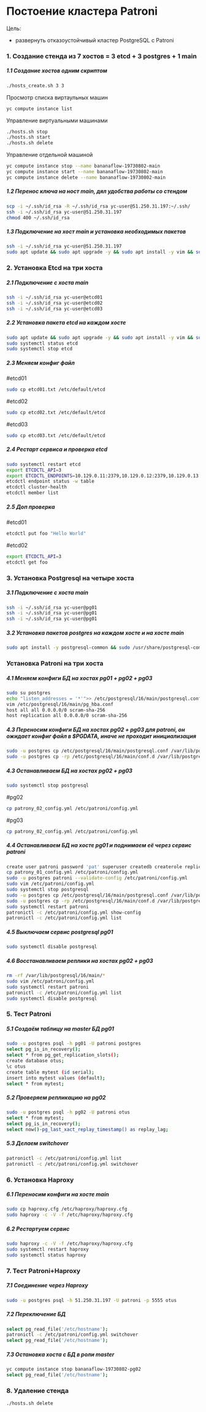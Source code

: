 # Постоение кластера Patroni

Цель:
- развернуть отказоустойчивый кластер PostgreSQL с Patroni

### 1. Cоздание стенда из 7 хостов = 3 etcd + 3 postgres + 1 main
##### 1.1 Создание хостов одним скриптом
```sh
./hosts_create.sh 3 3
```
Просмотр списка виртаульных машин
```sh
yc compute instance list
```
Управление виртуальными машинами
```sh
./hosts.sh stop
./hosts.sh start
./hosts.sh delete
```
Управление отдельной машиной
```sh
yc compute instance stop --name bananaflow-19730802-main
yc compute instance start --name bananaflow-19730802-main
yc compute instance delete --name bananaflow-19730802-main
```
##### 1.2 Перенос ключа на ност main, дял удобства работы со стендом
```sh
scp -i ~/.ssh/id_rsa -R ~/.ssh/id_rsa yc-user@51.250.31.197:~/.ssh/  
ssh -i ~/.ssh/id_rsa yc-user@51.250.31.197
chmod 400 ~/.ssh/id_rsa
```
##### 1.3 Подключение на хост main и установка необходимых пакетов
```sh
ssh -i ~/.ssh/id_rsa yc-user@51.250.31.197
sudo apt update && sudo apt upgrade -y && sudo apt install -y vim && sudo apt install -y postgresql-common && sudo /usr/share/postgresql-common/pgdg/apt.postgresql.org.sh -y && sudo apt-get update && sudo apt -y install postgresql-16 && sudo apt -y install haproxy
```

### 2. Установка Etcd на три хоста
##### 2.1 Подключение с хоста main
```sh
ssh -i ~/.ssh/id_rsa yc-user@etcd01
ssh -i ~/.ssh/id_rsa yc-user@etcd02
ssh -i ~/.ssh/id_rsa yc-user@etcd03
```
##### 2.2 Установка пакета etcd на каждом хосте
```sh
sudo apt update && sudo apt upgrade -y && sudo apt install -y vim && sudo apt -y install etcd
sudo systemctl status etcd
sudo systemctl stop etcd
```
##### 2.3 Меняем конфиг файл
#etcd01
```sh
sudo cp etcd01.txt /etc/default/etcd
```
#etcd02
```sh
sudo cp etcd02.txt /etc/default/etcd
```
#etcd03
```sh
sudo cp etcd03.txt /etc/default/etcd
```
##### 2.4 Рестарт сервиса и проверка etcd
```sh
sudo systemctl restart etcd
export ETCDCTL_API=3
export ETCDCTL_ENDPOINTS=10.129.0.11:2379,10.129.0.12:2379,10.129.0.13:2379
etcdctl endpoint status -w table
etcdctl cluster-health
etcdctl member list
```
##### 2.5 Доп проверка
#etcd01
```sh
etcdctl put foo "Hello World"
```
#etcd02
```sh
export ETCDCTL_API=3
etcdctl get foo
```

### 3. Установка Postgresql на четыре хоста
##### 3.1 Подключение с хоста main
```sh
ssh -i ~/.ssh/id_rsa yc-user@pg01
ssh -i ~/.ssh/id_rsa yc-user@pg01
ssh -i ~/.ssh/id_rsa yc-user@pg01
```
##### 3.2 Установка пакетов postgres на каждом хосте и на хосте main
```sh
sudo apt install -y postgresql-common && sudo /usr/share/postgresql-common/pgdg/apt.postgresql.org.sh -y && sudo apt-get update && sudo apt -y install postgresql-16  && sudo apt -y install patroni
```

### Установка Patroni на три хоста
##### 4.1 Меняем конфиги БД на хостах pg01 + pg02 + pg03
```sh
sudo su postgres
echo "listen_addresses = '*'">> /etc/postgresql/16/main/postgresql.conf
vim /etc/postgresql/16/main/pg_hba.conf
host all all 0.0.0.0/0 scram-sha-256
host replication all 0.0.0.0/0 scram-sha-256
```
##### 4.3 Переносим конфиги БД на хостах pg02 + pg03 для patroni, он ожидает конфиг файл в $PGDATA, иначе не проходит инициализация
```sh
sudo -u postgres cp /etc/postgresql/16/main/postgresql.conf /var/lib/postgresql/16/main/
sudo -u postgres cp -rp /etc/postgresql/16/main/conf.d /var/lib/postgresql/16/main/
```
##### 4.3 Останавливаем БД на хостах pg02 + pg03
```sh
sudo systemctl stop postgresql
```
#pg02
```sh
cp patrony_02_config.yml /etc/patroni/config.yml
```
#pg03
```sh
cp patrony_02_config.yml /etc/patroni/config.yml
```
##### 4.4 Останавливаем БД на хосте pg01 и поднимаем её через сервис patroni
```sh
create user patroni password 'pat' superuser createdb createrole replication;
cp patrony_01_config.yml /etc/patroni/config.yml
sudo -u postgres patroni --validate-config /etc/patroni/config.yml
sudo vim /etc/patroni/config.yml
sudo systemctl stop postgresql
sudo -u postgres cp /etc/postgresql/16/main/postgresql.conf /var/lib/postgresql/16/main/
sudo -u postgres cp -rp /etc/postgresql/16/main/conf.d /var/lib/postgresql/16/main/
sudo systemctl restart patroni
patronictl -c /etc/patroni/config.yml show-config
patronictl -c /etc/patroni/config.yml list
```
##### 4.5 Выключаем сервис postgresql pg01
```sh
sudo systemctl disable postgresql
```
##### 4.6 Восстанавливаем реплики на хостах pg02 + pg03
```sh
rm -rf /var/lib/postgresql/16/main/*
sudo vim /etc/patroni/config.yml
sudo systemctl restart patroni
patronictl -c /etc/patroni/config.yml list
sudo systemctl disable postgresql
```

### 5. Тест Patroni
##### 5.1 Создаём таблицу на master БД pg01
```sh
sudo -u postgres psql -h pg01 -U patroni postgres
select pg_is_in_recovery();
select * from pg_get_replication_slots();
create database otus;
\c otus
create table mytest (id serial);
insert into mytest values (default);
select * from mytest;
```
##### 5.2 Проверяем репликацию на pg02
```sh
sudo -u postgres psql -h pg02 -U patroni otus
select * from mytest;
select pg_is_in_recovery();
select now()-pg_last_xact_replay_timestamp() as replay_lag;
```
##### 5.3 Делаем switchover
```sh
patronictl -c /etc/patroni/config.yml list
patronictl -c /etc/patroni/config.yml switchover
```

### 6. Установка Haproxy
##### 6.1 Переносим конфиги на хосте main
```sh
sudo cp haproxy.cfg /etc/haproxy/haproxy.cfg
sudo haproxy -c -V -f /etc/haproxy/haproxy.cfg
```
##### 6.2 Рестартуем сервис
```sh
sudo haproxy -c -V -f /etc/haproxy/haproxy.cfg
sudo systemctl restart haproxy
sudo systemctl status haproxy
```

### 7. Тест Patroni+Haproxy
##### 7.1 Соединение через Haproxy
```sh
sudo -u postgres psql -h 51.250.31.197 -U patroni -p 5555 otus
```
##### 7.2 Переключение БД
```sh
select pg_read_file('/etc/hostname');
patronictl -c /etc/patroni/config.yml switchover
select pg_read_file('/etc/hostname');
```
##### 7.3 Остановка хоста с БД в роли master 
```sh
yc compute instance stop bananaflow-19730802-pg02
select pg_read_file('/etc/hostname');
```

### 8. Удаление стенда
```sh
./hosts.sh delete
```
